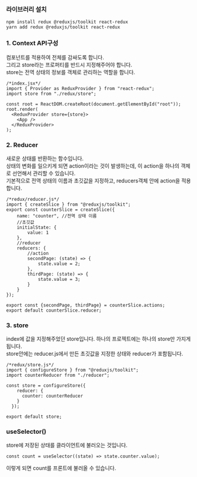 ### 라이브러리 설치
    npm install redux @reduxjs/toolkit react-redux
    yarn add redux @reduxjs/toolkit react-redux
### 1. Context API구성
<Provider>컴포넌트를 적용하여 <App>전체를 감싸도록 합니다. </br>
그리고 store라는 프로퍼티를 반드시 지정해주어야 합니다. </br>
store는 전역 상태의 정보를 객체로 관리하는 역할을 합니다.

    /*index.jsx*/
    import { Provider as ReduxProvider } from "react-redux";
    import store from "./redux/store";

    const root = ReactDOM.createRoot(document.getElementById("root"));
    root.render(
      <ReduxProvider store={store}>
        <App />
      </ReduxProvider> 
    );
### 2. Reducer
새로운 상태를 반환하는 함수입니다. <br/>
상태의 변화를 일으키게 되면 action이라는 것이 발생하는데, 이 action을 하나의 객체로 선언해서 관리할 수 있습니다. <br/>
기본적으로 전역 상태의 이름과 초깃값을 지정하고, reducers객체 안에 action을 적용합니다.

    /*redux/reducer.js*/
    import { createSlice } from "@reduxjs/toolkit";
    export const counterSlice = createSlice({
        name: "counter", //전역 상태 이름
        //초깃값
        initialState: {
            value: 1
        },
        //reducer
        reducers: {
            //action
            secondPage: (state) => {
                state.value = 2;
            },
            thirdPage: (state) => {
                state.value = 3;
            }
        }
    });

    export const {secondPage, thirdPage} = counterSlice.actions;
    export default counterSlice.reducer;
### 3. store
index에 값을 지정해주었던 store입니다. 하나의 프로젝트에는 하나의 store만 가지게 됩니다. <br/>
store안에는 reducer.js에서 만든 초깃값을 지정한 상태와 reducer가 포함됩니다.

    /*redux/store.js*/
    import { configureStore } from "@reduxjs/toolkit";
    import counterReducer from "./reducer";

    const store = configureStore({
        reducer: {
          counter: counterReducer
        }
      });

    export default store;
### useSelector()
store에 저장된 상태를 클라이언트에 불러오는 것입니다.

    const count = useSelector((state) => state.counter.value);
이렇게 되면 count를 프론트에 불러올 수 있습니다.
